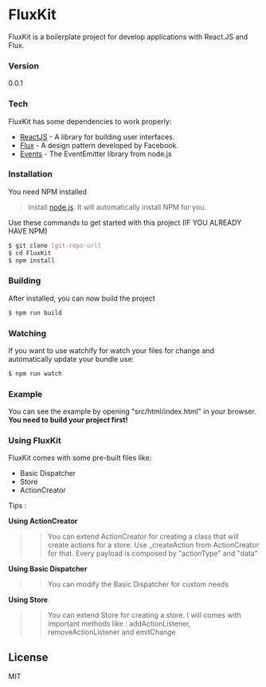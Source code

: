 # FluxKit

FluxKit is a boilerplate project for develop applications with React.JS and Flux.

### Version
0.0.1

### Tech

FluxKit has some dependencies to work properly:

* [ReactJS] - A library for building user interfaces.
* [Flux] - A design pattern developed by Facebook.
* [Events] - The EventEmitter library from node.js

### Installation

You need NPM installed

> Install [node.js]. It will automatically install NPM for you.

Use these commands to get started with this project (IF YOU ALREADY HAVE NPM)
```sh
$ git clone [git-repo-url]
$ cd FluxKit
$ npm install
```

### Building

After installed, you can now build the project
```sh
$ npm run build
```

### Watching

If you want to use watchify for watch your files for change and automatically update your bundle use:

```sh
$ npm run watch
```

### Example

You can see the example by opening "src/html/index.html" in your browser. **You need to build your project first!**

### Using FluxKit

FluxKit comes with some pre-built files like:

* Basic Dispatcher
* Store
* ActionCreator

Tips :

**Using ActionCreator**
>>You can extend ActionCreator for creating a class that will create actions for a store. Use _createAction from ActionCreator for that. Every payload is composed by "actionType" and "data"

**Using Basic Dispatcher**
>> You can modify the Basic Dispatcher for custom needs

**Using Store**
>>You can extend Store for creating a store. I will comes with important methods like : addActionListener, removeActionListener and emitChange

License
----

MIT

   [node.js]: <http://nodejs.org>
   [ReactJS]: <https://facebook.github.io/react/>
   [Flux]: <https://facebook.github.io/flux/>
   [Events]: <https://nodejs.org/api/events.html>
